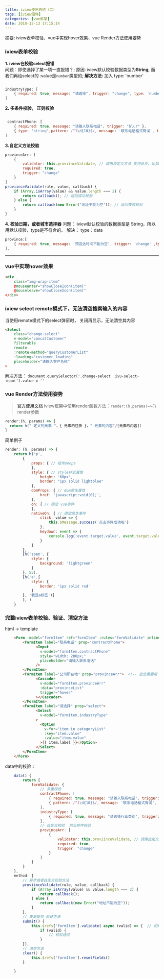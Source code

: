 ```yaml
---
title: iview使用总结（二）
tags: [iview组件]
categories: [vue框架]
date: 2018-12-13 17:15:14
---
```

摘要: iview表单校验、vue中实现hover效果、vue Render方法使用姿势
<!-- more -->
### iview表单校验
**1. iview在校验select报错**    
 问题：即使选择了某一项一直报错？;
 原因: iview默认校验数据类型为**String**, 而我们再给select的 :value是`number`类型的;
**解决方法:** 加入 type: 'number'

```js

industryType: [
    { required: true, message: "请选择", trigger: "change", type: 'number' }
]

```
**2. 多条件校验， 正则校验**
```js

 contractPhone: [
    { required: true, message: "请输入联系电话", trigger: "blur" },
    { type: 'string',pattern: /^1\d{10}$/, message: '联系电话格式有误', trigger: "blur" } // 使用正则表达式
]
```


**3.自定义方法校验**

```js
provinceArr: [
    {
        validator: this.proviinceValidate, // 调用自定义方法 支持异步，比如查重
        required: true,
        trigger: "change"
    }
]
proviinceValidate(rule, value, callback) {
    if (Array.isArray(value) && value.length === 2) {
        return callback(); // 返回成功校验
    } else {
        return callback(new Error("地址不能为空")); // 返回失败校验
    }
}
```

**4. 校验日期，或者城市选择器**
 问题： iview默认校验的数据类型是 String，所以用默认校验，type是不符合的。
 解决： type：data
```js
province:[
    { required: true, message: '预送达时间不能为空', trigger: 'change' ,type: 'date'},
],
```
***
### vue中实现hover效果

```html
<div
    class="img-wrap-item"
    @mouseenter="showCloseIcon(item)"
    @mouseleave="showCloseIcon(item)"
</div>
```

### iview select  remote模式下，无法清空搜索输入的内容
当使用remote模式下的select弹窗时， 关闭再显示，无法清空其内容

```html
<Select
    class="change-select"
    v-model="concatCustomer"
    filterable
    remote
    :remote-method="queryCustomerList"
    :loading="customer_loading"
    placeholder="请输入客户名称"
>
```
解决方法： `document.querySelector('.change-select .ivu-select-input').value = ''`

### vue Render方法使用姿势
> [官方使用文档](https://cn.vuejs.org/v2/guide/render-function.html)
iview框架中使用render函数方法：`render:(h,params)=>{}`
> render参数
```js
render:(h, params) => {
  return h(" 定义的元素 "，{ 元素的性质 }，" 元素的内容"/[元素的内容])
}
```
简单例子
```js
render: (h, params) => {
    return h('p',
        {
            props: { // 组件peops
            },
            style: { // style样式属性
                height: '60px',
                border: "1px solid lightblue"
            },
            domProps: { // dom原生属性
                href: 'javascript:void(0);',
            },
            on: { // 绑定 vue事件
            },
            nativeOn: { // 绑定原生事件
                click: value => {
                    this.$Message.success('点击事件成功啦')
                },
                keydown: event => {
                    console.log('event.target.value', event.target.value);
                }
            }
        },
        [h('span', {
            style: {
                background: 'lightgreen'
            }
        }, 55),
        [h('a',{
            style: {
                border: '1px solid red'
            }
        }, '我是a标签')]
        ], )
    }
```



### 完整iview表单校验、验证、清空方法
html -> template
```html
    <Form :model="formItem" ref="formItem" :rules="formValidate" inline :label-width="84"> <!-- label-width作用于 所有的子formitem  inline行内模式 -->
        <FormItem label="联系电话" prop="contractPhone">
              <Input
                v-model="formItem.contractPhone"
                style="width: 280px;"
                placeholder="请输入联系电话"
              />
        </FormItem>
        <FormItem label="公司所在地" prop="provinceArr">  <!-- 此处需要用 prop 名字要与v-model的 一致 -->
              <Cascader
                v-model="formItem.provinceArr"
                :data="provinceList"
                trigger="hover"
              ></Cascader>
        </FormItem>
        <FormItem label="请选择" prop="select">
              <Select
                v-model="formItem.industryType"
              >
                <Option
                  v-for="item in categoryList"
                  :key="item.value"
                  :value="item.value"
                >{{ item.label }}</Option>
              </Select>
        </FormItem>
    </Form>
```
data中的校验：
```js
    data() {
        return {
            formValidate: {
                // 多重校验
                contractPhone: [
                    { required: true, message: "请输入联系电话", trigger: "blur" },
                    { pattern: /^1\d{10}$/, message: '联系电话格式有误', trigger: "blur" } // 使用正则表达式
                ],
                industryType: [
                    { required: true, message: "请选择行业类别", trigger: "change",  type:'number'}
                ],
                // 自定义校验  地址控件校验
                provinceArr: [
                    {
                        validator: this.proviinceValidate, // 调用自定义方法 支持异步，比如查重
                        required: true,
                        trigger: "change"
                    }
                ]
            }
        }
    },
    method: {
        // 异步或者自定义校验方法
        proviinceValidate(rule, value, callback) {
            if (Array.isArray(value) && value.length === 2) {
                return callback();
            } else {
                return callback(new Error("地址不能为空"));
            }
        },
        // 表单提交 验证方法
        submit() {
            this.$refs['formItem'].validate( async (valid) => {  // 如果有await异步操作 需要async
                if (valid) {
                    // 校验通过
                }
        }),
        // 清空方法
        clear() {
            this.$refs['formItem'].resetFields()
        }

    }
      
```